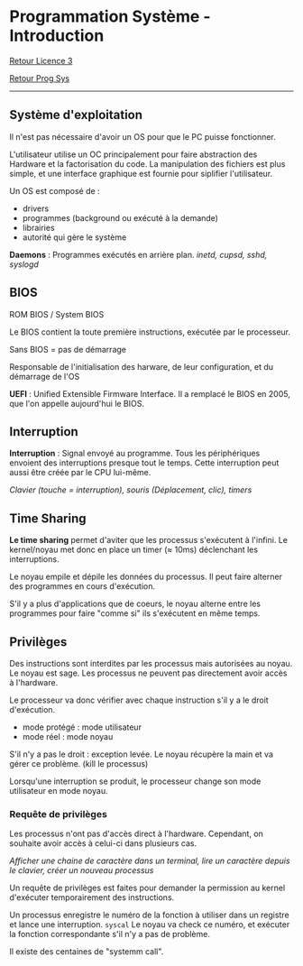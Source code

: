 # Programmation Système - Introduction

[Retour Licence 3](https://mcheungsen.github.io/licence3/ "Licence 3")

[Retour Prog Sys](index.md)

---

## Système d'exploitation
Il n'est pas nécessaire d'avoir un OS pour que le PC puisse fonctionner.

L'utilisateur utilise un OC principalement pour faire abstraction des Hardware et la factorisation du code.
La manipulation des fichiers est plus simple, et une interface graphique est fournie pour siplifier l'utilisateur.

Un OS est composé de :
- drivers
- programmes (background ou exécuté à la demande)
- librairies
- autorité qui gère le système

**Daemons** : Programmes exécutés en arrière plan. *inetd, cupsd, sshd, syslogd*

## BIOS
ROM BIOS / System BIOS

Le BIOS contient la toute première instructions, exécutée par le processeur.

Sans BIOS = pas de démarrage

Responsable de l'initialisation des harware, de leur configuration, et du démarrage de l'OS

**UEFI** : Unified Extensible Firmware Interface. Il a remplacé le BIOS en 2005, que l'on appelle aujourd'hui le BIOS.

## Interruption
**Interruption** : Signal envoyé au programme. Tous les périphériques envoient des interruptions presque tout le temps. Cette interruption peut aussi être créée par le CPU lui-même.

*Clavier (touche = interruption), souris (Déplacement, clic), timers*

## Time Sharing
**Le time sharing** permet d'aviter que les processus s'exécutent à l'infini. Le kernel/noyau met donc en place un timer ($\approx$ 10ms) déclenchant les interruptions.

Le noyau empile et dépile les données du processus. Il peut faire alterner des programmes en cours d'exécution.

S'il y a plus d'applications que de coeurs, le noyau alterne entre les programmes pour faire "comme si" ils s'exécutent en même temps.

## Privilèges
Des instructions sont interdites par les processus mais autorisées au noyau.
Le noyau est sage. Les processus ne peuvent pas directement avoir accès à l'hardware.

Le processeur va donc vérifier avec chaque instruction s'il y a le droit d'exécution.

- mode protégé : mode utilisateur
- mode réel : mode noyau

S'il n'y a pas le droit : exception levée. Le noyau récupère la main et va gérer ce problème. (kill le processus)

Lorsqu'une interruption se produit, le processeur change son mode utilisateur en mode noyau.

### Requête de privilèges
Les processus n'ont pas d'accès direct à l'hardware. Cependant, on souhaite avoir accès à celui-ci dans plusieurs cas.

*Afficher une chaine de caractère dans un terminal, lire un caractère depuis le clavier, créer un nouveau processus*

Un requête de privilèges est faites pour demander la permission au kernel d'exécuter temporairement des instructions.

Un processus enregistre le numéro de la fonction à utiliser dans un registre et lance une interruption. `syscal` Le noyau va check ce numéro, et exécuter la fonction correspondante s'il n'y a pas de problème.

Il existe des centaines de "systemm call".